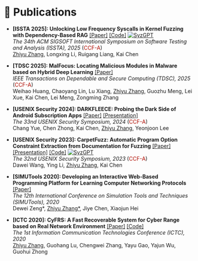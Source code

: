 # 📝 Publications 

<!-- <div class='paper-box'><div class='paper-box-image'><div><div class="badge">CVPR 2016</div><img src='images/500x300.png' alt="sym" width="100%"></div></div>
<div class='paper-box-text' markdown="1">

[Deep Residual Learning for Image Recognition](https://openaccess.thecvf.com/content_cvpr_2016/papers/He_Deep_Residual_Learning_CVPR_2016_paper.pdf)

**Kaiming He**, Xiangyu Zhang, Shaoqing Ren, Jian Sun

[**Project**](https://scholar.google.com/citations?view_op=view_citation&hl=zh-CN&user=DhtAFkwAAAAJ&citation_for_view=DhtAFkwAAAAJ:ALROH1vI_8AC) <strong><span class='show_paper_citations' data='DhtAFkwAAAAJ:ALROH1vI_8AC'></span></strong>
- Lorem ipsum dolor sit amet, consectetur adipiscing elit. Vivamus ornare aliquet ipsum, ac tempus justo dapibus sit amet. 
</div>
</div> -->

* **[ISSTA 2025]: Unlocking Low Frequency Syscalls in Kernel Fuzzing with Dependency-Based RAG** [[Paper]](../../files/issta25main_syzgpt.pdf) [[Code]](https://github.com/QGrain/SyzGPT) [![SyzGPT](https://img.shields.io/github/stars/QGrain/SyzGPT?style=social)](https://github.com/QGrain/SyzGPT)     
    *The 34th ACM SIGSOFT International Symposium on Software Testing and Analysis (ISSTA), 2025* (<span style="color:#B00C00">CCF-A</span>)    
    <u>Zhiyu Zhang</u>, Longxing Li, Ruigang Liang, Kai Chen

* **[TDSC 2025]: MalFocus: Locating Malicious Modules in Malware based on Hybrid Deep Learning** [[Paper]](https://www.computer.org/csdl/journal/tq/5555/01/10964846/25UAdGAvthC)   
    *IEEE Transactions on Dependable and Secure Computing (TDSC), 2025* (<span style="color:#B00C00">CCF-A</span>)  
    Weihao Huang, Chaoyang Lin, Lu Xiang, <u>Zhiyu Zhang</u>, Guozhu Meng, Lei Xue, Kai Chen, Lei Meng, Zongming Zhang

* **[USENIX Security 2024]: DARKFLEECE: Probing the Dark Side of Android Subscription Apps** [[Paper]](https://www.usenix.org/system/files/usenixsecurity24-yue.pdf) [[Presentation]](https://www.usenix.org/conference/usenixsecurity24/presentation/yue)  
    *The 33nd USENIX Security Symposium, 2024* (<span style="color:#B00C00">CCF-A</span>)  
    Chang Yue, Chen Zhong, Kai Chen, <u>Zhiyu Zhang</u>, Yeonjoon Lee

* **[USENIX Security 2023]: CarpetFuzz: Automatic Program Option Constraint Extraction from Documentation for Fuzzing** [[Paper]](https://www.usenix.org/system/files/usenixsecurity23-wang-dawei.pdf) [[Presentation]](https://www.usenix.org/conference/usenixsecurity23/presentation/wang-dawei) [[Code]](https://github.com/waugustus/CarpetFuzz) [![SyzGPT](https://img.shields.io/github/stars/waugustus/CarpetFuzz?style=social)](https://github.com/waugustus/CarpetFuzz)   
    *The 32nd USENIX Security Symposium, 2023* (<span style="color:#B00C00">CCF-A</span>)    
    Dawei Wang, Ying Li, <u>Zhiyu Zhang</u>, Kai Chen

* **[SIMUTools 2020]: Developing an Interactive Web-Based Programming Platform for Learning Computer Networking Protocols** [[Paper]](https://link.springer.com/chapter/10.1007/978-3-030-72792-5_48)   
    *The 12th International Conference on Simulation Tools and Techniques (SIMUTools), 2020*    
    Dewei Zeng\*, <u>Zhiyu Zhang\*</u>, Jiye Chen, Xiaojun Hei

* **[ICTC 2020]: CyFRS: A Fast Recoverable System for Cyber Range based on Real Network Environment** [[Paper]](https://ieeexplore.ieee.org/document/9123273) [[Code]](https://github.com/QGrain/Partition-Recovery)    
    *The 1st Information Communication Technologies Conference (ICTC), 2020*  
    <u>Zhiyu Zhang</u>, Guohang Lu, Chengwei Zhang, Yayu Gao, Yajun Wu, Guohui Zhong